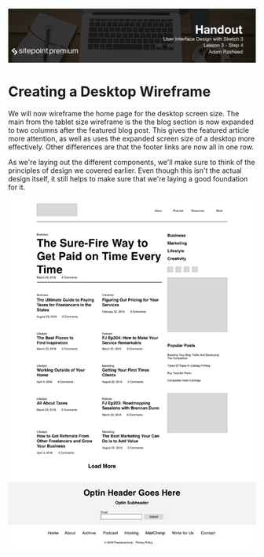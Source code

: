 ![](headings/3.4.png)

# Creating a Desktop Wireframe

We will now wireframe the home page for the desktop screen size. The main from the tablet size wireframe is the the blog section is now expanded to two columns after the featured blog post. This gives the featured article more attention, as well as uses the expanded screen size of a desktop more effectively. Other differences are that the footer links are now all in one row.

As we're laying out the different components, we'll make sure to think of the principles of design we covered earlier. Even though this isn't the actual design itself, it still helps to make sure that we're laying a good foundation for it.

![](Freelance-Jump-Wireframe.png)
